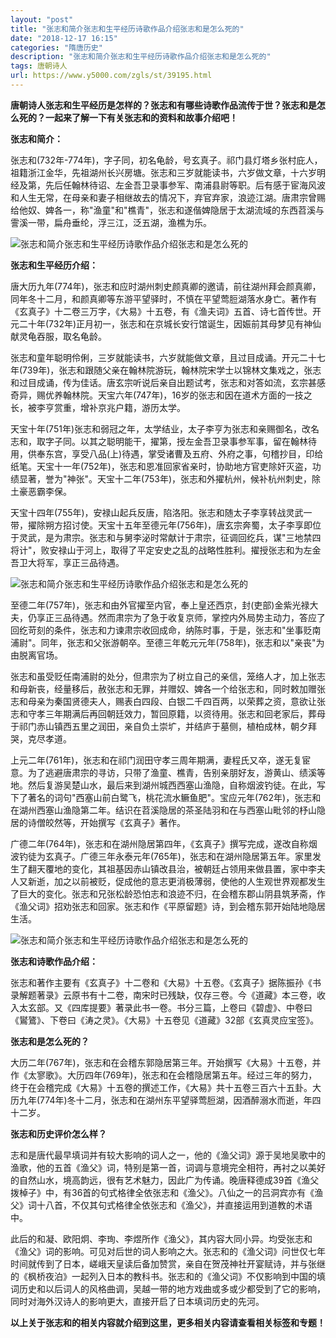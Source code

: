 ```yaml
---
layout: "post"
title: "张志和简介张志和生平经历诗歌作品介绍张志和是怎么死的"
date: "2018-12-17 16:15"
categories: "隋唐历史"
description: "张志和简介张志和生平经历诗歌作品介绍张志和是怎么死的"
tags: 唐朝诗人
url: https://www.y5000.com/zgls/st/39195.html
---
```






**唐朝诗人张志和生平经历是怎样的？张志和有哪些诗歌作品流传于世？张志和是怎么死的？一起来了解一下有关张志和的资料和故事介绍吧！**

 **张志和简介：**

张志和(732年-774年)，字子同，初名龟龄，号玄真子。祁门县灯塔乡张村庇人，祖籍浙江金华，先祖湖州长兴房塘。张志和三岁就能读书，六岁做文章，十六岁明经及第，先后任翰林待诏、左金吾卫录事参军、南浦县尉等职。后有感于宦海风波和人生无常，在母亲和妻子相继故去的情况下，弃官弃家，浪迹江湖。唐肃宗曾赐给他奴、婢各一，称"渔童"和"樵青"，张志和遂偕婢隐居于太湖流域的东西苕溪与霅溪一带，扁舟垂纶，浮三江，泛五湖，渔樵为乐。

![张志和简介张志和生平经历诗歌作品介绍张志和是怎么死的](https://img.y5000.com/uploads/allimg/181224/781fe92731f03e141fb847b1c28eadd7.jpg)

 **张志和生平经历介绍：**

唐大历九年(774年)，张志和应时湖州刺史颜真卿的邀请，前往湖州拜会颜真卿，同年冬十二月，和颜真卿等东游平望驿时，不慎在平望莺脰湖落水身亡。著作有《玄真子》十二卷三万字，《大易》十五卷，有《渔夫词》五首、诗七首传世。开元二十年(732年)正月初一，张志和在京城长安行馆诞生，因娠前其母梦见有神仙献灵龟吞服，取名龟龄。

张志和童年聪明伶俐，三岁就能读书，六岁就能做文章，且过目成诵。开元二十七年(739年)，张志和跟随父亲在翰林院游玩，翰林院宋学士以锦林文集戏之，张志和过目成诵，传为佳话。唐玄宗听说后亲自出题试考，张志和对答如流，玄宗甚感奇异，赐优养翰林院。天宝六年(747年)，16岁的张志和因在道术方面的一技之长，被李亨赏重，增补京兆户籍，游历太学。

天宝十年(751年)张志和弱冠之年，太学结业，太子李亨为张志和亲赐御名，改名志和，取字子同。以其之聪明能干，擢第，授左金吾卫录事参军事，留在翰林待用，供奉东宫，享受八品(上)待遇，掌受诸曹及五府、外府之事，句稽抄目，印给纸笔。天宝十一年(752年)，张志和恩准回家省亲时，协助地方官吏除奸灭盗，功绩显著，誉为"神张"。天宝十二年(753年)，张志和外擢杭州，候补杭州刺史，除土豪恶霸李保。

天宝十四年(755年)，安禄山起兵反唐，陷洛阳。张志和随太子李享转战灵武一带，擢除朔方招讨使。天宝十五年至德元年(756年)，唐玄宗奔蜀，太子李享即位于灵武，是为肃宗。张志和与舅李泌时常献计于肃宗，征调回纥兵，谋"三地禁四将计"，败安禄山于河上，取得了平定安史之乱的战略性胜利。擢授张志和为左金吾卫大将军，享正三品待遇。

![张志和简介张志和生平经历诗歌作品介绍张志和是怎么死的](https://img.y5000.com/uploads/allimg/181224/e4eaad490713539725b7fb75550f7df6.jpg)

至德二年(757年)，张志和由外官擢至内官，奉上皇还西京，封(吏部)金紫光禄大夫，仍享正三品待遇。然而肃宗为了急于收复京师，掌控内外局势主动力，答应了回纥苛刻的条件，张志和力谏肃宗收回成命，纳陈时事，于是，张志和"坐事贬南浦尉"。同年，张志和父张游朝卒。至德三年乾元元年(758年)，张志和以"亲丧"为由脱离官场。

张志和虽受贬任南浦尉的处分，但肃宗为了树立自己的亲信，笼络人才，加上张志和母新丧，经量移后，赦张志和无罪，并赠奴、婢各一个给张志和，同时敕加赠张志和母亲为秦国贤德夫人，赐表白四段、白银二千四百两，以荣葬之资，意欲让张志和守孝三年期满后再回朝廷效力，暂回原籍，以资待用。张志和回老家后，葬母于祁门赤山镇西五里之润田，亲自负土崇圹，并结庐于墓侧，植柏成林，朝夕拜哭，克尽孝道。

上元二年(761年)，张志和在祁门润田守孝三周年期满，妻程氏又卒，遂无复宦意。为了逃避唐肃宗的寻访，只带了渔童、樵青，告别亲朋好友，游黄山、绩溪等地。然后复游吴楚山水，最后来到湖州城西西塞山渔隐，自称烟波钓徒。在此，写下了著名的词句"西塞山前白鹭飞，桃花流水鳜鱼肥"。宝应元年(762年)，张志和在湖州西塞山渔隐第二年。结识在苕溪隐居的茶圣陆羽和在与西塞山毗邻的杼山隐居的诗僧皎然等，开始撰写《玄真子》著作。

广德二年(764年)，张志和在湖州隐居第四年，《玄真子》撰写完成，遂改自称烟波钓徒为玄真子。广德三年永泰元年(765年)，张志和在湖州隐居第五年。家里发生了翻天覆地的变化，其祖基因赤山镇改县治，被朝廷占领用来做县置，家中李夫人又新逝，加之以前被贬，促成他的意志更消极薄弱，使他的人生观世界观都发生了巨大的变化。张志和兄张松龄恐怕志和浪迹不归，在会稽东郡山阴县筑茅斋，作《渔父词》招劝张志和回家。张志和作《平原留题》诗，到会稽东郭开始陆地隐居生活。

![张志和简介张志和生平经历诗歌作品介绍张志和是怎么死的](https://img.y5000.com/uploads/allimg/181224/88c673c8a220fe8c01cef2fa07b53a85.jpg)

 **张志和诗歌作品介绍：**

张志和著作主要有《玄真子》十二卷和《大易》十五卷。《玄真子》据陈振孙《书录解题著录》云原书有十二卷，南宋时已残缺，仅存三卷。今《道藏》本三卷，收入太玄部。又《四库提要》著录此书一卷。书分三篇，上卷曰《碧虚》、中卷曰《鸑鷟》、下卷曰《涛之灵》。《大易》十五卷见《道藏》32部《玄真灵应宝签》。

 **张志和是怎么死的？**

大历二年(767年)，张志和在会稽东郭隐居第三年。开始撰写《大易》十五卷，并作《太寥歌》。大历四年(769年)，张志和在会稽隐居第五年。经过三年的努力，终于在会稽完成《大易》十五卷的撰述工作，《大易》共十五卷三百六十五卦。大历九年(774年)冬十二月，张志和在湖州东平望驿莺脰湖，因酒醉溺水而逝，年四十二岁。

 **张志和历史评价怎么样？**

志和是唐代最早填词并有较大影响的词人之一，他的《渔父词》源于吴地吴歌中的渔歌，他的五首《渔父》词，特别是第一首，词调与意境完全相符，再衬之以美好的自然山水，境高韵远，很有艺术魅力，因此广为传诵。晚唐释德成39首《渔父拨棹子》中，有36首的句式格律全依张志和《渔父》。八仙之一的吕洞宾亦有《渔父》词十八首，不仅其句式格律全依张志和《渔父》，并直接运用到道教的术语中。

此后的和凝、欧阳炯、李珣、李煜所作《渔父》，其内容大同小异。均受张志和《渔父》词的影响。可见对后世的词人影响之大。张志和的《渔父词》问世仅七年时间就传到了日本，嵯峨天皇读后备加赞赏，亲自在贺茂神社开宴赋诗，并与张继的《枫桥夜泊》一起列入日本的教科书。张志和的《渔父词》不仅影响到中国的填词历史和以后词人的风格曲调，吴越一带的地方戏曲或多或少都受到了它的影响，同时对海外汉诗人的影响更大，直接开启了日本填词历史的先河。

 **以上关于张志和的相关内容就介绍到这里，更多相关内容请查看相关标签和专题！**
